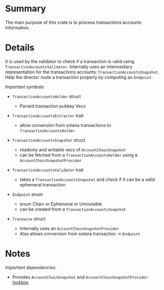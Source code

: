 
# Summary

The main purpose of this crate is to process transactions accounts information.

# Details

It is used by the validator to check if a transaction is valid using `TransactionAccountsValidator`.
Internally uses an intermediary representation for the transactions accounts: `TransactionAccountsSnapshot`.
Help the director route a transaction properly by computing an `Endpoint`.

*Important symbols:*

- `TransactionAccountsHolder` struct
  - Parsed transaction pubkey Vecs

- `TransactionAccountsExtractor` trait
  - allow conversion from solana transactions to `TransactionAccountsHolder`

- `TransactionAccountsSnapshot` struct
  - readonly and writable vecs of `AccountChainSnapshot`
  - can be fetched from a `TransactionAccountsHolder` using a `AccountChainSnapshotProvider`

- `TransactionAccountsValidator` trait
  - takes a `TransactionAccountsSnapshot` and check if it can be a valid ephemeral transaction

- `Endpoint` enum
  - enum Chain or Ephemeral or Unroutable
  - can be created from a `TransactionAccountsSnapshot`

- `Transwise` struct
  - Internally uses an `AccountChainSnapshotProvider`
  - Also allows conversion from solana transaction -> `Endpoint`

# Notes

*Important dependencies:*

- Provides `AccountChainSnapshot` and `AccountChainSnapshotProvider`: [lockbox](../lockbox/README.md)
